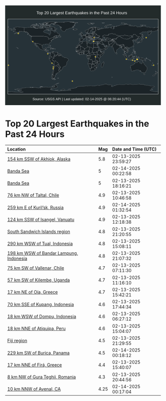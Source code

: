 ![Map](./map.png)

# Top 20 Largest Earthquakes in the Past 24 Hours

| Location | Mag | Date and Time (UTC) |
|:---|:---|:---|
| [154 km SSW of Akhiok, Alaska](https://earthquake.usgs.gov/earthquakes/eventpage/ak025215oy3m) | 5.8 | 02-13-2025 23:59:27 |
| [Banda Sea](https://earthquake.usgs.gov/earthquakes/eventpage/us7000pdj1) | 5 | 02-14-2025 00:22:58 |
| [Banda Sea](https://earthquake.usgs.gov/earthquakes/eventpage/us7000pdh2) | 5 | 02-13-2025 18:16:21 |
| [76 km NW of Taltal, Chile](https://earthquake.usgs.gov/earthquakes/eventpage/us7000pdcv) | 4.9 | 02-13-2025 10:46:58 |
| [259 km E of Kuril’sk, Russia](https://earthquake.usgs.gov/earthquakes/eventpage/us7000pdjz) | 4.9 | 02-14-2025 01:32:54 |
| [124 km SSW of Isangel, Vanuatu](https://earthquake.usgs.gov/earthquakes/eventpage/us7000pdd4) | 4.9 | 02-13-2025 12:18:38 |
| [South Sandwich Islands region](https://earthquake.usgs.gov/earthquakes/eventpage/us7000pdi5) | 4.8 | 02-13-2025 21:20:55 |
| [290 km WSW of Tual, Indonesia](https://earthquake.usgs.gov/earthquakes/eventpage/us7000pddw) | 4.8 | 02-13-2025 15:08:11 |
| [198 km WSW of Bandar Lampung, Indonesia](https://earthquake.usgs.gov/earthquakes/eventpage/us7000pdi1) | 4.8 | 02-13-2025 21:07:32 |
| [75 km SW of Vallenar, Chile](https://earthquake.usgs.gov/earthquakes/eventpage/us7000pdc7) | 4.7 | 02-13-2025 07:11:30 |
| [57 km SW of Kilembe, Uganda](https://earthquake.usgs.gov/earthquakes/eventpage/us7000pdcx) | 4.7 | 02-13-2025 11:16:10 |
| [17 km NE of Oía, Greece](https://earthquake.usgs.gov/earthquakes/eventpage/us7000pde0) | 4.7 | 02-13-2025 15:42:21 |
| [70 km SSE of Kupang, Indonesia](https://earthquake.usgs.gov/earthquakes/eventpage/us7000pdgz) | 4.6 | 02-13-2025 17:44:34 |
| [18 km WSW of Dompu, Indonesia](https://earthquake.usgs.gov/earthquakes/eventpage/us7000pdc0) | 4.6 | 02-13-2025 06:27:12 |
| [18 km NNE of Atiquipa, Peru](https://earthquake.usgs.gov/earthquakes/eventpage/us7000pddt) | 4.6 | 02-13-2025 15:04:07 |
| [Fiji region](https://earthquake.usgs.gov/earthquakes/eventpage/us7000pdig) | 4.5 | 02-13-2025 21:29:55 |
| [229 km SW of Burica, Panama](https://earthquake.usgs.gov/earthquakes/eventpage/us7000pdiz) | 4.5 | 02-14-2025 00:18:12 |
| [17 km NNE of Firá, Greece](https://earthquake.usgs.gov/earthquakes/eventpage/us7000pddy) | 4.4 | 02-13-2025 15:40:07 |
| [8 km NW of Gura Teghii, Romania](https://earthquake.usgs.gov/earthquakes/eventpage/us7000pdhp) | 4.3 | 02-13-2025 20:44:56 |
| [10 km NNW of Avenal, CA](https://earthquake.usgs.gov/earthquakes/eventpage/nc75133062) | 4.25 | 02-14-2025 00:17:04 |
